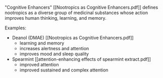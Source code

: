 "Cognitive Enhancers"
[[Nootropics as Cognitive Enhancers.pdf]] defines nootropics as a diverse group of medicinal substances whose action improves human thinking, learning, and memory. 

Examples:
- Deanol (DMAE) [[Nootropics as Cognitive Enhancers.pdf]] 
	- learning and memory
	- increases alertness and attention
	- improves mood and sleep quality
- Spearmint [[attention-enhancing effects of spearmint extract.pdf]]
	- improved attention
	- improved sustained and complex attention